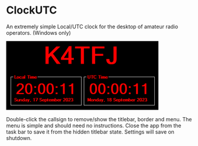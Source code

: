 # ClockUTC

An extremely simple Local/UTC clock for the desktop of amateur radio operators. (Windows only)

![Snapshot of ClockUTC](ClockUTC_snapshot.png?raw=true)

Double-click the callsign to remove/show the titlebar, border and menu.
The menu is simple and should need no instructions.
Close the app from the task bar to save it from the hidden titlebar state.
Settings will save on shutdown.
